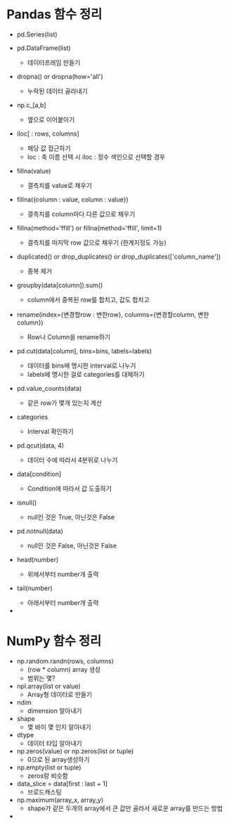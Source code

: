 # Pandas 함수 정리

- pd.Series(list)
- pd.DataFrame(list)
  - 데이터프레임 만들기

- dropna() or dropna(how='all')
  - 누락된 데이터 골라내기

- np.c_[a,b]
  - 옆으로 이어붙이기

- iloc[ : rows, columns]
  - 해당 값 접근하기
  - loc : 축 이름 선택 시 iloc : 정수 색인으로 선택할 경우

- fillna(value)
  - 결측치를 value로 채우기

- fillna({column : value, column : value})
  - 결측치를 column마다 다른 값으로 채우기

- fillna(method='ffill') or fillna(method='ffill', limit=1)
  - 결측치를 마지막 row 값으로 채우기 (한계지정도 가능)

- duplicated() or drop_duplicates() or drop_duplicates(['column_name'])
  - 중복 제거

- groupby(data[column]).sum()
  - column에서 중복된 row를 합치고, 값도 합치고

- rename(index={변경할row : 변한row}, columns={변경할column, 변한column})
  - Row나 Column을 rename하기

- pd.cut(data[column], bins=bins, labels=labels)
  - 데이터를 bins에 명시한 interval로 나누기
  - labels에 명시한 걸로 categories를 대체하기
- pd.value_counts(data)
  - 같은 row가 몇개 있는지 계산
- categories
  - Interval 확인하기

- pd.qcut(data, 4)
  - 데이터 수에 따라서 4분위로 나누기
- data[condition]
  - Condition에 따라서 값 도출하기
- isnull()
  - null인 것은 True, 아닌것은 False
- pd.notnull(data)
  - null인 것은 False, 아닌것은 False
- head(number)
  - 위에서부터 number개 출력
- tail(number)
  - 아래서부터 number개 출력
- 





# NumPy 함수 정리

- np.random.randn(rows, columns)
  - (row * column) array 생성
  - 범위는 몇?
- npl.array(list or value)
  - Array형 데이터로 만들기
- ndim
  - dimension 알아내기
- shape
  - 몇 바이 몇 인지 알아내기
- dtype
  - 데이터 타입 알아내기
- np.zeros(value) or np.zeros(list or tuple)
  - 0으로 된 array생성하기
- np.empty(list or tuple)
  - zeros랑 비슷함
- data_slice = data[first : last + 1]
  - 브로드캐스팅
- np.maximum(array_x, array_y)
  - shape가 같은 두개의 array에서 큰 값만 골라서 새로운  array를 만드는 방법
- 

